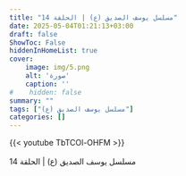 ```yaml
---
title: "مسلسل يوسف الصديق (ع) | الحلقة 14"
date: 2025-05-04T01:21:13+03:00
draft: false
ShowToc: False
hiddenInHomeList: true
cover:
    image: img/5.png
    alt: 'صورة'
    caption: ''
#    hidden: false
summary: ""
tags: ["مسلسل يوسف الصديق (ع)"]
categories: []
---
```


{{< youtube TbTCOl-OHFM >}}  
 <br>
مسلسل يوسف الصديق (ع) | الحلقة 14